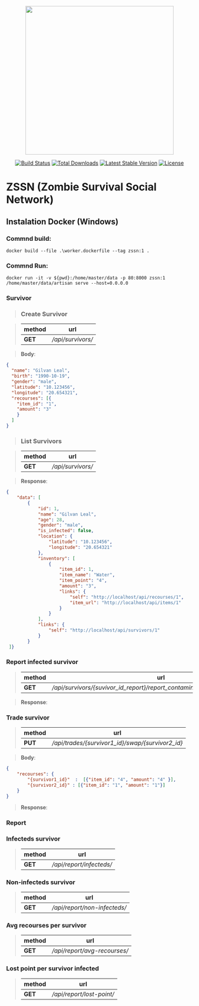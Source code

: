 <p align="center"><img src="https://res.cloudinary.com/dtfbvvkyp/image/upload/v1566331377/laravel-logolockup-cmyk-red.svg" width="400"></p>

<p align="center">
<a href="https://travis-ci.org/laravel/framework"><img src="https://travis-ci.org/laravel/framework.svg" alt="Build Status"></a>
<a href="https://packagist.org/packages/laravel/framework"><img src="https://poser.pugx.org/laravel/framework/d/total.svg" alt="Total Downloads"></a>
<a href="https://packagist.org/packages/laravel/framework"><img src="https://poser.pugx.org/laravel/framework/v/stable.svg" alt="Latest Stable Version"></a>
<a href="https://packagist.org/packages/laravel/framework"><img src="https://poser.pugx.org/laravel/framework/license.svg" alt="License"></a>
</p>

# ZSSN (Zombie Survival Social Network)

## Instalation **Docker** (Windows)

### Commnd build:

```console
docker build --file .\worker.dockerfile --tag zssn:1 .
```
### Commnd Run:

```console
docker run -it -v ${pwd}:/home/master/data -p 80:8000 zssn:1 /home/master/data/artisan serve --host=0.0.0.0
```

### Survivor </br>

> ### Create Survivor

>  | method | url |
>  | ---------- | ----------- |
>  |**GET**|_/api/survivors/_|

>   **Body**:

```json
{
  "name": "Gilvan Leal",
  "birth": "1990-10-19",
  "gender": "male",
  "latitude": "10.123456",
  "longitude": "20.654321",
  "recourses": [{
  	"item_id": "1",
  	"amount": "3"
  	}
  ]
}
```

> ### List Survivors

> | method | url |
> | ---------- | ----------- |
> |**GET**|_/api/survivors/_|

>  **Response**:

```json
{
    "data": [
        {
            "id": 1,
            "name": "Gilvan Leal",
            "age": 28,
            "gender": "male",
            "is_infected": false,
            "location": {
                "latitude": "10.123456",
                "longitude": "20.654321"
            },
            "inventory": [
                {
                    "item_id": 1,
                    "item_name": "Water",
                    "item_point": "4",
                    "amount": "3",
                    "links": {
                        "self": "http://localhost/api/recourses/1",
                        "item_url": "http://localhost/api/items/1"
                    }
                }
            ],
            "links": {
                "self": "http://localhost/api/survivors/1"
            }
        }
 ]}
 ```

### Report infected survivor

> | method | url |
> | ---------- | ----------- |
> |**GET**|_/api/survivors/{suvivor_id_report}/report_contamination/{suvivor_id_reported}_|

>  **Response**:

### Trade survivor

> | method | url |
> | ---------- | ----------- |
> |**PUT**|_/api/trades/{survivor1_id}/swap/{survivor2_id}_|

>   **Body**:

```json
{
	"recourses": {
  		"{survivor1_id}"  :  [{"item_id": "4", "amount": "4" }],
  		"{survivor2_id}" : [{"item_id": "1", "amount": "1"}]
	}
}
```
>  **Response**:

### Report </br>

### Infecteds survivor

> | method | url |
> | ---------- | ----------- |
> |**GET**|_/api/report/infecteds/_|

### Non-infecteds survivor

> | method | url |
> | ---------- | ----------- |
> |**GET**|_/api/report/non-infecteds/_|

### Avg recourses  per survivor

> | method | url |
> | ---------- | ----------- |
> |**GET**|_/api/report/avg-recourses/_|

### Lost point per survivor infected

> | method | url |
> | ---------- | ----------- |
> |**GET**|_/api/report/lost-point/_|
